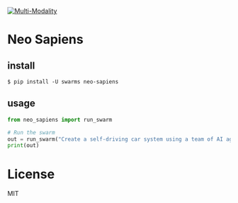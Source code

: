 [![Multi-Modality](agorabanner.png)](https://discord.gg/qUtxnK2NMf)

# Neo Sapiens


## install
`$ pip install -U swarms neo-sapiens`


## usage
```python
from neo_sapiens import run_swarm

# Run the swarm
out = run_swarm("Create a self-driving car system using a team of AI agents")
print(out)
```


# License
MIT
